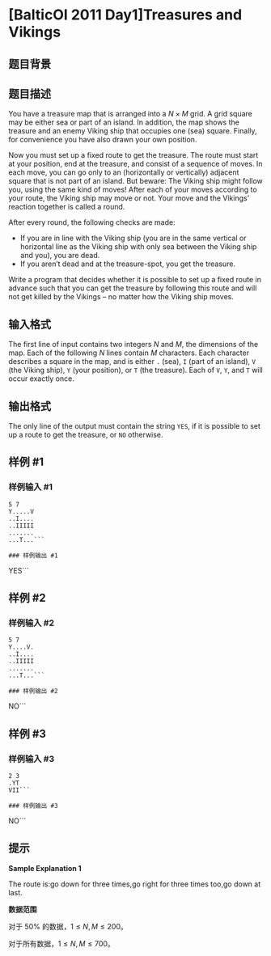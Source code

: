 # [BalticOI 2011 Day1]Treasures and Vikings

## 题目背景



## 题目描述

You have a treasure map that is arranged into a $N \times M$ grid. A grid square may be either sea or part of an island. In addition, the map shows the treasure and an enemy Viking ship that occupies one (sea) square. Finally, for convenience you have also drawn your own position.

Now you must set up a fixed route to get the treasure. The route must start at your position, end at the treasure, and consist of a sequence of moves. In each move, you can go only to an (horizontally or vertically) adjacent square that is not part of an island. But beware: The Viking ship might follow you, using the same kind of moves! After each of your moves according to your route, the Viking ship may move or not. Your move and the Vikings’ reaction together is called a round.

After every round, the following checks are made:

-    If you are in line with the Viking ship (you are in the same vertical or horizontal line as the Viking ship with only sea between the Viking ship and you), you are dead.
-    If you aren’t dead and at the treasure-spot, you get the treasure.

Write a program that decides whether it is possible to set up a fixed route in advance such that you can get the treasure by following this route and will not get killed by the Vikings – no matter how the Viking ship moves.

## 输入格式

The first line of input contains two integers $N$ and $M$, the dimensions of the map. Each of the following $N$ lines contain $M$ characters. Each character describes a square in the map, and is either ``.`` (sea), ``I`` (part of an island), ``V`` (the Viking ship), ``Y`` (your position), or ``T`` (the treasure). Each of ``V``, ``Y``, and ``T`` will occur exactly once.

## 输出格式

The only line of the output must contain the string ``YES``, if it is possible to set up a route to get the treasure, or ``NO`` otherwise.

## 样例 #1

### 样例输入 #1
```
5 7
Y.....V
..I....
..IIIII
.......
...T...```

### 样例输出 #1

```
YES```

## 样例 #2

### 样例输入 #2
```
5 7
Y....V.
..I....
..IIIII
.......
...T...```

### 样例输出 #2

```
NO```

## 样例 #3

### 样例输入 #3
```
2 3
.YT
VII```

### 样例输出 #3

```
NO```

## 提示

**Sample Explanation 1**

The route is:go down for three times,go right for three times too,go down at last.

**数据范围**

对于 $50\%$ 的数据，$1 \le N,M \le 200$。

对于所有数据，$1 \le N,M \le 700$。
